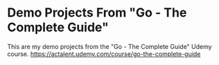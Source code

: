 # Demo Projects From "Go - The Complete Guide"

This are my demo projects from the "Go - The Complete Guide" Udemy course.
https://actalent.udemy.com/course/go-the-complete-guide
